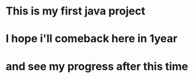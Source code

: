 # This is my first java project
# I hope i'll comeback here in 1year
# and see my progress after this time
